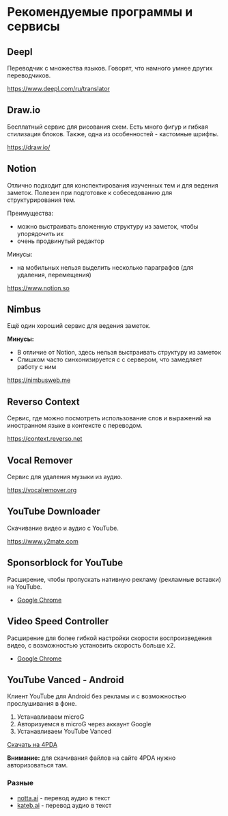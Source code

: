 # Рекомендуемые программы и сервисы

## Deepl

Переводчик с множества языков. Говорят, что намного умнее других переводчиков.

https://www.deepl.com/ru/translator

## Draw.io

Бесплатный сервис для рисования схем. Есть много фигур и гибкая стилизация блоков. Также, одна из особенностей - кастомные шрифты. 

https://draw.io/

## Notion

Отлично подходит для конспектирования изученных тем и для ведения заметок. Полезен при подготовке к собеседованию для структурирования тем.

Преимущества:
- можно выстраивать вложенную структуру из заметок, чтобы упорядочить их
- очень продвинутый редактор

Минусы:
- на мобильных нельзя выделить несколько параграфов (для удаления, перемещения)

https://www.notion.so

## Nimbus

Ещё один хороший сервис для ведения заметок.

**Минусы:**
- В отличие от Notion, здесь нельзя выстраивать структуру из заметок 
- Слишком часто синхонизируется с с сервером, что замедляет работу с ним

https://nimbusweb.me

## Reverso Context

Сервис, где можно посмотреть использование слов и выражений на иностранном языке в контексте с переводом.

https://context.reverso.net

## Vocal Remover

Сервис для удаления музыки из аудио.

https://vocalremover.org

## YouTube Downloader

Скачивание видео и аудио с YouTube.

https://www.y2mate.com

## Sponsorblock for YouTube

Расширение, чтобы пропускать нативную рекламу (рекламные вставки) на YouTube.

- [Google Chrome](https://chrome.google.com/webstore/detail/sponsorblock-for-youtube/mnjggcdmjocbbbhaepdhchncahnbgone)

## Video Speed Controller

Расширение для более гибкой настройки скорости воспроизведения видео, с возможностью установить скорость больше x2.

- [Google Chrome](https://chrome.google.com/webstore/detail/video-speed-controller/nffaoalbilbmmfgbnbgppjihopabppdk)

## YouTube Vanced - Android

Клиент YouTube для Android без рекламы и с возможностью прослушивания в фоне.

1. Устанавливаем microG
2. Авторизуемся в microG через аккаунт Google
3. Устанавливаем YouTube Vanced

[Скачать на 4PDA](https://4pda.to/forum/index.php?showtopic=916464)

**Внимание:** для скачивания файлов на сайте 4PDA нужно авторизоваться там.

### Разные

- [notta.ai](notta.ai) - перевод аудио в текст
- [kateb.ai](kateb.ai) - перевод аудио в текст
